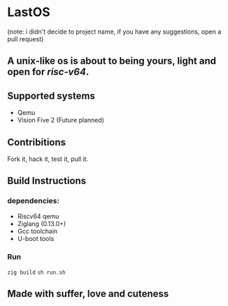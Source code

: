 # LastOS

(note: i didn't decide to project name, if you have any suggestions, open a pull request)

## A unix-like os is about to being yours, light and open for _risc-v64_.

## Supported systems 
- Qemu
- Vision Five 2 (Future planned) 

## Contribitions

Fork it, hack it, test it, pull it.

## Build Instructions
### dependencies:
- Riscv64 qemu
- Ziglang (0.13.0+)
- Gcc toolchain
- U-boot tools

### Run
`zig build`
`sh run.sh`
## Made with suffer, love and cuteness
